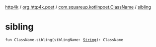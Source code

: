 [http4k](../../index.md) / [org.http4k.poet](../index.md) / [com.squareup.kotlinpoet.ClassName](index.md) / [sibling](./sibling.md)

# sibling

`fun ClassName.sibling(siblingName: `[`String`](https://kotlinlang.org/api/latest/jvm/stdlib/kotlin/-string/index.html)`): ClassName`